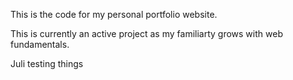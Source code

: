 This is the code for my personal portfolio website.

This is currently an active project as my familiarty grows with web fundamentals.

Juli testing things